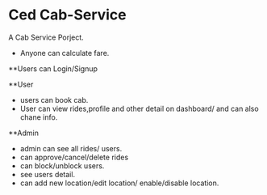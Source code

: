# Ced Cab-Service
A Cab Service Porject.
- Anyone can calculate fare.

**Users can Login/Signup

**User
- users can book cab.
- User can view rides,profile and other detail on dashboard/ and can also chane info.

**Admin
- admin can see all rides/ users.
- can approve/cancel/delete rides
- can block/unblock users.
- see users detail.
- can add new location/edit location/ enable/disable location.
